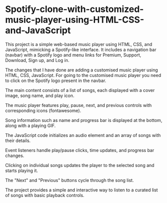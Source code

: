 # Spotify-clone-with-customized-music-player-using-HTML-CSS-and-JavaScript

This project is a simple web-based music player using HTML, CSS, and JavaScript, mimicking a Spotify-like interface.
It includes a navigation bar (navbar) with a Spotify logo and menu links for Premium, Support, Download, Sign up, and Log in.

The changes that I have done are adding a customised music player using HTML, CSS, JavaScript.
For going to the customised music player you need to click on the Spotify logo present in the navbar.

The main content consists of a list of songs, each displayed with a cover image, song name, and play icon.

The music player features play, pause, next, and previous controls with corresponding icons (fontawesome).

Song information such as name and progress bar is displayed at the bottom, along with a playing GIF.

The JavaScript code initializes an audio element and an array of songs with their details.

Event listeners handle play/pause clicks, time updates, and progress bar changes.

Clicking on individual songs updates the player to the selected song and starts playing it.

The "Next" and "Previous" buttons cycle through the song list.

The project provides a simple and interactive way to listen to a curated list of songs with basic playback controls.
